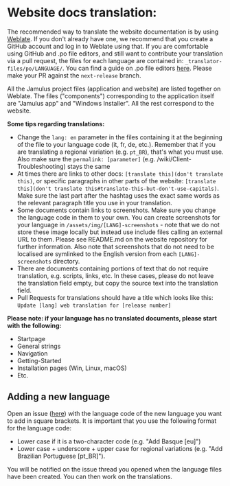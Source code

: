 # Website docs translation:

The recommended way to translate the website documentation is by using [Weblate](https://hosted.weblate.org/projects/jamulus/). If you don't already have one, we recommend that you create a GitHub account and log in to Weblate using that.  If you are comfortable using GitHub and .po file editors, and still want to contribute your translation via a pull request, the files for each language are contained in: `_translator-files/po/LANGUAGE/`. You can find a guide on .po file editors [here](https://jamulus.io/kb/2022/08/04/Translating-po-files.html). Please make your PR against the `next-release` branch.

All the Jamulus project files (application and website) are listed together on Weblate. The files ("components") corresponding to the application itself are "Jamulus app" and "Windows Installer". All the rest correspond to the website.

**Some tips regarding translations:**

- Change the `lang: en` parameter in the files containing it at the beginning of the file to your language code (it, fr, de, etc.). Remember that if you are translating a regional variation (e.g. `pt_BR`), that's what you must use. Also make sure the `permalink: [parameter]` (e.g. /wiki/Client-Troubleshooting) stays the same
- At times there are links to other docs: `[translate this](don't translate this)`, or specific paragraphs in other parts of the website: `[translate this](don't translate this#translate-this-but-don't-use-capitals)`. Make sure the last part after the hashtag uses the exact same words as the relevant paragraph title you use in your translation.
- Some documents contain links to screenshots. Make sure you change the language code in them to your own. You can create screenshots for your language in `/assets/img/[LANG]-screenshots` - note that we do not store these image locally but instead use include files calling an external URL to them. Please see README.md on the website repository for further information. Also note that screenshots that do not need to be localised are symlinked to the English version from each `[LANG]-screenshots` directory.
- There are documents containing portions of text that do not require translation, e.g. scripts, links, etc. In these cases, please do not leave the translation field empty, but copy the source text into the translation field.
- Pull Requests for translations should have a title which looks like this: `Update [lang] web translation for [release number]`

**Please note: if your language has no translated documents, please start with the following:**

- Startpage
- General strings
- Navigation
- Getting-Started
- Installation pages (Win, Linux, macOS)
- Etc.

## Adding a new language

Open an issue ([here](https://github.com/jamulussoftware/jamuluswebsite/issues)) with the language code of the new language you want to add in square brackets. It is important that you use the following format for the language code:

- Lower case if it is a two-character code (e.g. "Add Basque [eu]")
- Lower case + underscore + upper case for regional variations (e.g. "Add Brazilian Portuguese [pt_BR]").

You will be notified on the issue thread you opened when the language files have been created. You can then work on the translations.
